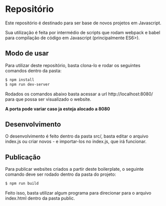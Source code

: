 # Repositório

Este repositório é destinado para ser base de novos projetos em Javascript.

Sua utilização é feita por intermédio de scripts que rodam webpack e babel para compilação de código em Javascript (principalmente ES6>).



## Modo de usar

Para utilizar deste repositório, basta clona-lo e rodar os seguintes comandos dentro da pasta:

```bash
$ npm install
$ npm run dev-server
```

Rodados os comandos abaixo basta acessar a url http://localhost:8080/ para que possa ser visualizado o website.

**A porta pode variar caso ja esteja alocado a 8080**



## Desenvolvimento

O desenvolvimento é feito dentro da pasta src/, basta editar o arquivo index.js ou criar novos - e importar-los no index.js, que irá funcionar.



## Publicação

Para publicar websites criados a partir deste boilerplate, o seguinte comando deve ser rodado dentro da pasta do projeto:

```bash
$ npm run build
```

Feito isso, basta utilizar algum programa para direcionar para o arquivo index.html dentro da pasta public.
